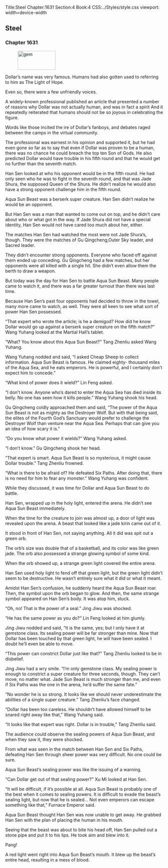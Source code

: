 Title:Steel 
Chapter:1631 
Section:4 
Book:4 
CSS:../Styles/style.css 
viewport: width=device-width
  
## Steel
### Chapter 1631 
<figure>
	<img src="../Images/gem.gif" alt="gem" id="gem" width="120" height="60" />
</figure>
  

  
  Dollar’s name was very famous. Humans had also gotten used to referring to him as The Light of Hope.

Even so, there were a few unfriendly voices.

A widely-known professional published an article that presented a number of reasons why Dollar was not actually human, and was in fact a spirit And it repeatedly reiterated that humans should not be so joyous in celebrating the figure.

Words like those incited the ire of Dollar’s fanboys, and debates raged between the camps in the virtual community.

The professional was earnest in his opinion and supported it, but he had even gone so far as to say that even if Dollar was proven to be a human, there was no chance he could breach the top ten Son of Gods. He also predicted Dollar would have trouble in his fifth round and that he would get no further than the seventh match.

Han Sen looked at who his opponent would be in the fifth round. He had only seen who he was to fight in the seventh round, and that was Jade Shura, the supposed Queen of the Shura. He didn’t realize he would also have a strong opponent challenge him in the fifth round.

Aqua Sun Beast was a berserk super creature. Han Sen didn’t realize he would be an opponent.

But Han Sen was a man that wanted to come out on top, and he didn’t care about who or what got in the way. If Jade Shura did not have a special identity, Han Sen would not have cared too much about her, either.

The matches Han Sen had watched the most were not Jade Shura’s, though. They were the matches of Gu Qingcheng,Outer Sky leader, and Sacred leader.

They didn’t encounter strong opponents. Everyone who faced off against them ended up conceding. Gu Qingcheng had a few matches, but her opponents were all killed with a single hit. She didn’t even allow them the berth to draw a weapon.

But today was the day for Han Sen to battle Aqua Sun Beast. Many people came to watch it, and there was a far greater turnout than there was last time.

Because Han Sen’s past four opponents had decided to throw in the towel, many more came to watch, as well. They were all keen to see what sort of power Han Sen possessed.

“That expert who wrote the article; is he a demigod? How did he know Dollar would go up against a berserk super creature on the fifth match?” Wang Yuhang looked at the Martial Hall’s tablet.



“What? You know about this Aqua Sun Beast?” Tang Zhenliu asked Wang Yuhang.

Wang Yuhang nodded and said, “I asked Cheap Sheep to collect information. Aqua Sun Beast is famous. He claimed eighty- thousand miles of the Aqua Sea, and he eats emperors. He is powerful, and I certainly don’t expect him to concede.”

“What kind of power does it wield?” Lin Feng asked.

“I don’t know. Anyone who’s dared to enter the Aqua Sea has died inside its belly. No one has seen how it kills people.” Wang Yuhang shook his head.

Gu Qingcheng coldly approached them and said, “The power of the Aqua Sun Beast is not as mighty as the Destroyer Wolf. But with that being said, the elites of the Fourth God’s Sanctuary would prefer to challenge the Destroyer Wolf than venture near the Aqua Sea. Perhaps that can give you an idea of how scary it is.”

“Do you know what power it wields?” Wang Yuhang asked.

“I don’t know.” Gu Qingcheng shook her head.

“That expert is smart. Aqua Sun Beast is so mysterious, it might cause Dollar trouble.” Tang Zhenliu frowned.

“What is there to be afraid of? He defeated Six Paths. After doing that, there is no need for him to fear any monster.” Wang Yuhang was confident.

While they discussed, it was time for Dollar and Aqua Sun Beast to do battle.

Han Sen, wrapped up in the holy light, entered the arena. He didn’t see Aqua Sun Beast immediately.

When the time for the creature to join was almost up, a door of light was revealed upon the arena. A beast that looked like a jade kirin came out of it.

It stood in front of Han Sen, not saying anything. All it did was spit out a green orb.

The orb’s size was double that of a basketball, and its color was like green jade. The orb also possessed a strange glowing symbol of some kind.

When the orb showed up, a strange green light covered the entire arena.

Han Sen used holy light to fend off that green light, but the green light didn’t seem to be destructive. He wasn’t entirely sure what it did or what it meant.

Amidst Han Sen’s confusion, he suddenly heard the Aqua Sun Beast roar. Then, the symbol upon the orb began to glow. And then, the same strange symbol appeared on Han Sen’s body. It was atop him, stuck.

“Oh, no! That is the power of a seal.” Jing Jiwu was shocked.

“He has the same power as you do?” Lin Feng looked at him glumly.

Jing Jiwu nodded and said, “It is the same, yes; but I only have it at gemstone class. Its sealing power will be far stronger than mine. Now that Dollar has been touched by that green light, he will have been sealed. I doubt he’ll even be able to move.

“This power can constrict Dollar just like that?” Tang Zhenliu looked to be in disbelief.

Jing Jiwu had a wry smile. “I’m only gemstone class. My sealing power is enough to constrict a super creature for three seconds, though. They can’t move, no matter what. Jade Sun Beast is much stronger than me, and even if Six Paths was the one in the arena, he’d suffer the same fate.”



“No wonder he is so strong. It looks like we should never underestimate the abilities of a single super creature.” Tang Zhenliu’s face changed.

“Dollar has been too careless. He shouldn’t have allowed himself to be snared right away like that,” Wang Yuhang said.

“It looks like that expert was right. Dollar is in trouble,” Tang Zhenliu said.

The audience could observe the sealing powers of Aqua Sun Beast, and when they saw it, they were shocked.

From what was seen in the match between Han Sen and Six Paths, defeating Han Sen through sheer power was very difficult. No one could be sure.

Aqua Sun Beast’s sealing power was like the issuing of a warning.

“Can Dollar get out of that sealing power?” Xu Mi looked at Han Sen.

“It will be difficult, if it’s possible at all. Aqua Sun Beast is probably one of the best when it comes to sealing powers. It is difficult to evade the beast’s sealing light, but now that he is sealed… Not even emperors can escape something like that,” Furnace Emperor said.

Aqua Sun Beast thought Han Sen was now unable to get away. He grabbed Han Sen with the plan of placing the human in his mouth.

Seeing that the beast was about to bite his head off, Han Sen pulled out a stone pipe and put it to his lips. He took aim and blew into it.

Pang!

A red light went right into Aqua Sun Beast’s mouth. It blew up the beast’s entire head, resulting in a mess of blood.
